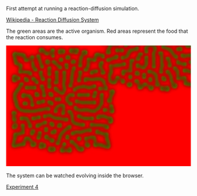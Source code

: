 First attempt at running a reaction-diffusion simulation.  

[Wikipedia - Reaction Diffusion System](http://en.wikipedia.org/wiki/Reaction%E2%80%93diffusion_system/ "Reaction Diffusion System")

The green areas are the active organism.  Red areas represent the food that the reaction consumes.

![Example Image](../project_images/rd_red_green.jpg?raw=true "Reaction Diffusion")

The system can be watched evolving inside the browser.

[Experiment 4](https://dl.dropboxusercontent.com/u/263160/Web/WebGl/Experiment4.html)
